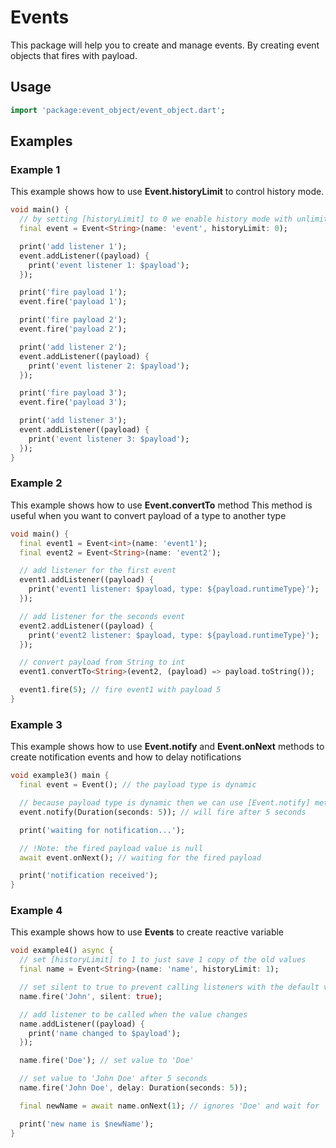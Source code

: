 # Events

This package will help you to create and manage events.
By creating event objects that fires with payload.

## Usage

```dart
import 'package:event_object/event_object.dart';
```

## Examples

### Example 1

This example shows how to use __Event.historyLimit__ to control history mode.

```dart
void main() {
  // by setting [historyLimit] to 0 we enable history mode with unlimited payloads
  final event = Event<String>(name: 'event', historyLimit: 0);

  print('add listener 1');
  event.addListener((payload) {
    print('event listener 1: $payload');
  });

  print('fire payload 1');
  event.fire('payload 1');

  print('fire payload 2');
  event.fire('payload 2');

  print('add listener 2');
  event.addListener((payload) {
    print('event listener 2: $payload');
  });

  print('fire payload 3');
  event.fire('payload 3');

  print('add listener 3');
  event.addListener((payload) {
    print('event listener 3: $payload');
  });
}
```

### Example 2

This example shows how to use __Event.convertTo__ method
This method is useful when you want to convert payload of a type to another type

```dart
void main() {
  final event1 = Event<int>(name: 'event1');
  final event2 = Event<String>(name: 'event2');

  // add listener for the first event
  event1.addListener((payload) {
    print('event1 listener: $payload, type: ${payload.runtimeType}');
  });

  // add listener for the seconds event
  event2.addListener((payload) {
    print('event2 listener: $payload, type: ${payload.runtimeType}');
  });

  // convert payload from String to int
  event1.convertTo<String>(event2, (payload) => payload.toString());

  event1.fire(5); // fire event1 with payload 5
}
```

### Example 3

This example shows how to use __Event.notify__ and __Event.onNext__ methods to create notification events
and how to delay notifications

```dart
void example3() main {
  final event = Event(); // the payload type is dynamic

  // because payload type is dynamic then we can use [Event.notify] method
  event.notify(Duration(seconds: 5)); // will fire after 5 seconds

  print('waiting for notification...');

  // !Note: the fired payload value is null
  await event.onNext(); // waiting for the fired payload

  print('notification received');
}
```

### Example 4

This example shows how to use __Events__ to create reactive variable

```dart
void example4() async {
  // set [historyLimit] to 1 to just save 1 copy of the old values
  final name = Event<String>(name: 'name', historyLimit: 1);

  // set silent to true to prevent calling listeners with the default value
  name.fire('John', silent: true);

  // add listener to be called when the value changes
  name.addListener((payload) {
    print('name changed to $payload');
  });

  name.fire('Doe'); // set value to 'Doe'

  // set value to 'John Doe' after 5 seconds
  name.fire('John Doe', delay: Duration(seconds: 5));

  final newName = await name.onNext(1); // ignores 'Doe' and wait for 'John Doe'

  print('new name is $newName');
}
```
